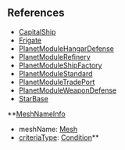 ## References
  * [CapitalShip](VanillaCapitalShip.md)
  * [Frigate](VanillaFrigate.md)
  * [PlanetModuleHangarDefense](VanillaPlanetModuleHangarDefense.md)
  * [PlanetModuleRefinery](VanillaPlanetModuleRefinery.md)
  * [PlanetModuleShipFactory](VanillaPlanetModuleShipFactory.md)
  * [PlanetModuleStandard](VanillaPlanetModuleStandard.md)
  * [PlanetModuleTradePort](VanillaPlanetModuleTradePort.md)
  * [PlanetModuleWeaponDefense](VanillaPlanetModuleWeaponDefense.md)
  * [StarBase](VanillaStarBase.md)

**[MeshNameInfo](VanillaMeshNameInfo.md)
  * meshName: [Mesh](Mesh.md)
  * [criteriaType](VanillacriteriaType.md): [Condition](Condition.md)**
